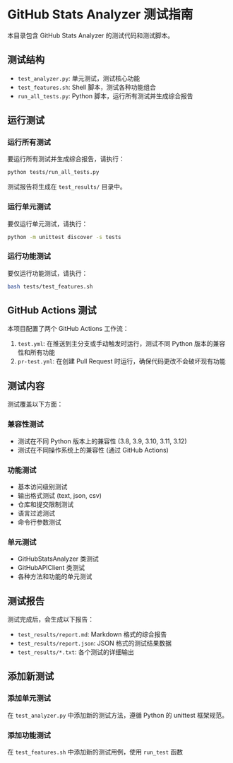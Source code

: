 # GitHub Stats Analyzer 测试指南

本目录包含 GitHub Stats Analyzer 的测试代码和测试脚本。

## 测试结构

- `test_analyzer.py`: 单元测试，测试核心功能
- `test_features.sh`: Shell 脚本，测试各种功能组合
- `run_all_tests.py`: Python 脚本，运行所有测试并生成综合报告

## 运行测试

### 运行所有测试

要运行所有测试并生成综合报告，请执行：

```bash
python tests/run_all_tests.py
```

测试报告将生成在 `test_results/` 目录中。

### 运行单元测试

要仅运行单元测试，请执行：

```bash
python -m unittest discover -s tests
```

### 运行功能测试

要仅运行功能测试，请执行：

```bash
bash tests/test_features.sh
```

## GitHub Actions 测试

本项目配置了两个 GitHub Actions 工作流：

1. `test.yml`: 在推送到主分支或手动触发时运行，测试不同 Python 版本的兼容性和所有功能
2. `pr-test.yml`: 在创建 Pull Request 时运行，确保代码更改不会破坏现有功能

## 测试内容

测试覆盖以下方面：

### 兼容性测试

- 测试在不同 Python 版本上的兼容性 (3.8, 3.9, 3.10, 3.11, 3.12)
- 测试在不同操作系统上的兼容性 (通过 GitHub Actions)

### 功能测试

- 基本访问级别测试
- 输出格式测试 (text, json, csv)
- 仓库和提交限制测试
- 语言过滤测试
- 命令行参数测试

### 单元测试

- GitHubStatsAnalyzer 类测试
- GitHubAPIClient 类测试
- 各种方法和功能的单元测试

## 测试报告

测试完成后，会生成以下报告：

- `test_results/report.md`: Markdown 格式的综合报告
- `test_results/report.json`: JSON 格式的测试结果数据
- `test_results/*.txt`: 各个测试的详细输出

## 添加新测试

### 添加单元测试

在 `test_analyzer.py` 中添加新的测试方法，遵循 Python 的 unittest 框架规范。

### 添加功能测试

在 `test_features.sh` 中添加新的测试用例，使用 `run_test` 函数 